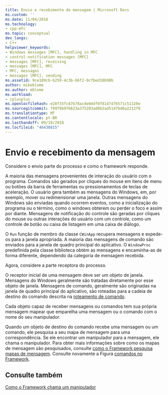 ```yaml
---
title: Envio e recebimento de mensagem | Microsoft Docs
ms.custom: ''
ms.date: 11/04/2016
ms.technology:
- cpp-mfc
ms.topic: conceptual
dev_langs:
- C++
helpviewer_keywords:
- Windows messages [MFC], handling in MFC
- control-notification messages [MFC]
- messages [MFC], receiving
- messages [MFC], MFC
- MFC, messages
- messages [MFC], sending
ms.assetid: 9ce189cb-b259-4c3b-b6f2-9cfbed18b98b
author: mikeblome
ms.author: mblome
ms.workload:
- cplusplus
ms.openlocfilehash: e28f35fc87b78ac4e04df0f8147d76571c51320e
ms.sourcegitcommit: 799f9b976623a375203ad8b2ad5147bd6a2212f0
ms.translationtype: MT
ms.contentlocale: pt-BR
ms.lasthandoff: 09/19/2018
ms.locfileid: "46438815"
---
```

# <a name="message-sending-and-receiving"></a>Envio e recebimento da mensagem

Considere o envio parte do processo e como o framework responde.

A maioria das mensagens provenientes de interação do usuário com o programa. Comandos são gerados por cliques do mouse em itens de menu ou botões da barra de ferramentas ou pressionamentos de teclas de aceleração. O usuário gera também as mensagens do Windows, em, por exemplo, mover ou redimensionar uma janela. Outras mensagens do Windows são enviadas quando ocorrem eventos, como a inicialização do programa ou o término, como o windows obterem ou perder o foco e assim por diante. Mensagens de notificação do controle são geradas por cliques do mouse ou outras interações do usuário com um controle, como um controle de botão ou caixa de listagem em uma caixa de diálogo.

O `Run` função de membro da classe `CWinApp` recupera mensagens e expede-os para a janela apropriada. A maioria das mensagens de comando são enviados para a janela de quadro principal do aplicativo. O `WindowProc` predefinida pela classe biblioteca obtém as mensagens e encaminha-as de forma diferente, dependendo da categoria de mensagem recebida.

Agora, considere a parte receptora do processo.

O receptor inicial de uma mensagem deve ser um objeto de janela. Mensagens do Windows geralmente são tratadas diretamente por esse objeto de janela. Mensagens de comando, geralmente são originadas na janela de quadro principal do aplicativo, são roteadas para a cadeia de destino do comando descrita na [roteamento de comando](../mfc/command-routing.md).

Cada objeto capaz de receber mensagens ou comandos tem sua própria mensagem mapear que emparelha uma mensagem ou o comando com o nome do seu manipulador.

Quando um objeto de destino do comando recebe uma mensagem ou um comando, ele pesquisa a seu mapa de mensagem para uma correspondência. Se ele encontrar um manipulador para a mensagem, ele chama o manipulador. Para obter mais informações sobre como os mapas de mensagem são pesquisados, consulte [como o Framework pesquisa mapas de mensagem](../mfc/how-the-framework-searches-message-maps.md). Consulte novamente a Figura [comandos no Framework](../mfc/user-interface-objects-and-command-ids.md).

## <a name="see-also"></a>Consulte também

[Como o Framework chama um manipulador](../mfc/how-the-framework-calls-a-handler.md)

